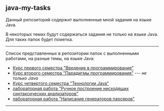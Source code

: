 ## java-my-tasks

Данный репозиторий содержит выполненные мной задания на языке Java.

В некоторых темах будут содержаться задания не только на языке Java. Для таких папок будет пометка.

---
Список представленных в репозитории папок с выполненными работами, на разные темы, на языке Java:
- [Курс первого семестра "Введение в программирование"](java1/java1.md)
- [Курс второго семестра "Парадигмы программирования"](java2/java2.md) --- _не только Java_
- [Курс четвертого семестра "Технологии Java"](java3/java3.md)
- [лабораторная работа "Ручное построение нисходящих синтаксических анализаторов"](parserlab/parser.md)
- [лабораторная работа "Написание генераторов парсеров"](https://github.com/MikhailovAlexander1/parser-generator)

---
